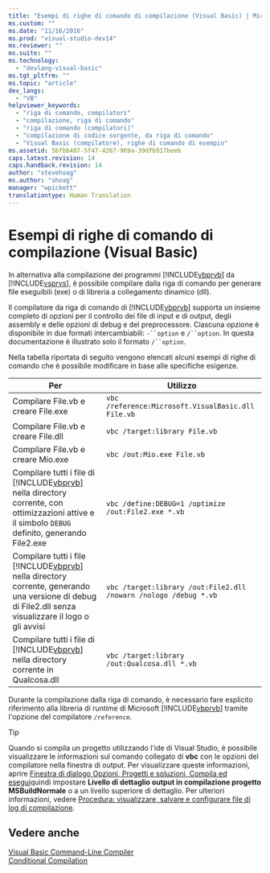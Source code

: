 ```yaml
---
title: "Esempi di righe di comando di compilazione (Visual Basic) | Microsoft Docs"
ms.custom: ""
ms.date: "11/16/2016"
ms.prod: "visual-studio-dev14"
ms.reviewer: ""
ms.suite: ""
ms.technology: 
  - "devlang-visual-basic"
ms.tgt_pltfrm: ""
ms.topic: "article"
dev_langs: 
  - "VB"
helpviewer_keywords: 
  - "riga di comando, compilatori"
  - "compilazione, riga di comando"
  - "riga di comando (compilatori)"
  - "compilazione di codice sorgente, da riga di comando"
  - "Visual Basic (compilatore), righe di comando di esempio"
ms.assetid: 5bfbb487-5f47-4267-969a-39dfb917beeb
caps.latest.revision: 14
caps.handback.revision: 14
author: "stevehoag"
ms.author: "shoag"
manager: "wpickett"
translationtype: Human Translation
---
```

# Esempi di righe di comando di compilazione (Visual Basic)
In alternativa alla compilazione dei programmi [!INCLUDE[vbprvb](../../../csharp/programming-guide/concepts/linq/includes/vbprvb_md.md)] da [!INCLUDE[vsprvs](../../../csharp/includes/vsprvs_md.md)], è possibile compilare dalla riga di comando per generare file eseguibili \(exe\) o di libreria a collegamento dinamico \(dll\).  
  
 Il compilatore da riga di comando di [!INCLUDE[vbprvb](../../../csharp/programming-guide/concepts/linq/includes/vbprvb_md.md)] supporta un insieme completo di opzioni per il controllo dei file di input e di output, degli assembly e delle opzioni di debug e del preprocessore.  Ciascuna opzione è disponibile in due formati intercambiabili: `-``option` e `/``option`.  In questa documentazione è illustrato solo il formato `/``option`.  
  
 Nella tabella riportata di seguito vengono elencati alcuni esempi di righe di comando che è possibile modificare in base alle specifiche esigenze.  
  
|Per|Utilizzo|  
|---------|--------------|  
|Compilare File.vb e creare File.exe|`vbc /reference:Microsoft.VisualBasic.dll File.vb`|  
|Compilare File.vb e creare File.dll|`vbc /target:library File.vb`|  
|Compilare File.vb e creare Mio.exe|`vbc /out:Mio.exe File.vb`|  
|Compilare tutti i file di [!INCLUDE[vbprvb](../../../csharp/programming-guide/concepts/linq/includes/vbprvb_md.md)] nella directory corrente, con ottimizzazioni attive e il simbolo `DEBUG` definito, generando File2.exe|`vbc /define:DEBUG=1 /optimize /out:File2.exe *.vb`|  
|Compilare tutti i file [!INCLUDE[vbprvb](../../../csharp/programming-guide/concepts/linq/includes/vbprvb_md.md)] nella directory corrente, generando una versione di debug di File2.dll senza visualizzare il logo o gli avvisi|`vbc /target:library /out:File2.dll /nowarn /nologo /debug *.vb`|  
|Compilare tutti i file di [!INCLUDE[vbprvb](../../../csharp/programming-guide/concepts/linq/includes/vbprvb_md.md)] nella directory corrente in Qualcosa.dll|`vbc /target:library /out:Qualcosa.dll *.vb`|  
  
 Durante la compilazione dalla riga di comando, è necessario fare esplicito riferimento alla libreria di runtime di Microsoft [!INCLUDE[vbprvb](../../../csharp/programming-guide/concepts/linq/includes/vbprvb_md.md)] tramite l'opzione del compilatore `/reference`.  
  
> [!TIP]
>  Quando si compila un progetto utilizzando l'ide di Visual Studio, è possibile visualizzare le informazioni sul comando collegato di **vbc** con le opzioni del compilatore nella finestra di output.  Per visualizzare queste informazioni, aprire [Finestra di dialogo Opzioni, Progetti e soluzioni, Compila ed esegui](/visual-studio/ide/reference/options-dialog-box-projects-and-solutions-build-and-run)quindi impostare **Livello di dettaglio output in compilazione progetto MSBuildNormale** o a un livello superiore di dettaglio.  Per ulteriori informazioni, vedere [Procedura: visualizzare, salvare e configurare file di log di compilazione](../Topic/How%20to:%20View,%20Save,%20and%20Configure%20Build%20Log%20Files.md).  
  
## Vedere anche  
 [Visual Basic Command\-Line Compiler](../../../visual-basic/reference/command-line-compiler/index.md)   
 [Conditional Compilation](../../../visual-basic/programming-guide/program-structure/conditional-compilation.md)